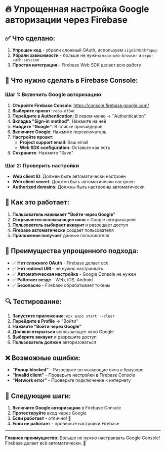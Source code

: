 # 🔥 Упрощенная настройка Google авторизации через Firebase

## ✅ **Что сделано:**

1. **Упрощен код** - убрали сложный OAuth, используем `signInWithPopup`
2. **Убрали зависимости** - больше не нужны `expo-web-browser` и `expo-auth-session`
3. **Простая интеграция** - Firebase Web SDK делает всю работу

## 🔧 **Что нужно сделать в Firebase Console:**

### **Шаг 1: Включить Google авторизацию**
1. **Откройте Firebase Console**: https://console.firebase.google.com/
2. **Выберите проект**: `reba-df34c`
3. **Перейдите в Authentication**: В левом меню → "Authentication"
4. **Вкладка "Sign-in method"**: Нажмите на неё
5. **Найдите "Google"**: В списке провайдеров
6. **Включите Google**: Нажмите переключатель
7. **Настройте проект**: 
   - **Project support email**: Ваш email
   - **Web SDK configuration**: Оставьте как есть
8. **Сохраните**: Нажмите "Save"

### **Шаг 2: Проверить настройки**
- **Web client ID**: Должен быть автоматически настроен
- **Web client secret**: Должен быть автоматически настроен
- **Authorized domains**: Должны быть настроены автоматически

## 🚀 **Как это работает:**

1. **Пользователь нажимает "Войти через Google"**
2. **Открывается всплывающее окно** с Google авторизацией
3. **Пользователь выбирает аккаунт** и разрешает доступ
4. **Firebase автоматически** создает пользователя
5. **Приложение получает** данные пользователя

## 📱 **Преимущества упрощенного подхода:**

- ✅ **Нет сложного OAuth** - Firebase делает всё
- ✅ **Нет redirect URI** - не нужно настраивать
- ✅ **Автоматическая настройка** - Google Console не нужен
- ✅ **Работает везде** - Web, iOS, Android
- ✅ **Безопасно** - Firebase обрабатывает токены

## 🔍 **Тестирование:**

1. **Запустите приложение**: `npx expo start --clear`
2. **Перейдите в Profile** → "Войти"
3. **Нажмите "Войти через Google"**
4. **Должно открыться** всплывающее окно Google
5. **Выберите аккаунт** и разрешите доступ
6. **Пользователь должен** авторизоваться

## ❌ **Возможные ошибки:**

- **"Popup blocked"** - Разрешите всплывающие окна в браузере
- **"Invalid client"** - Проверьте настройки в Firebase Console
- **"Network error"** - Проверьте подключение к интернету

## 🎯 **Следующие шаги:**

1. **Включите Google авторизацию** в Firebase Console
2. **Протестируйте** вход через Google
3. **Если работает** - отлично! 🎉
4. **Если не работает** - проверьте настройки Firebase

---

**Главное преимущество**: Больше не нужно настраивать Google Console! Firebase делает всё автоматически. 🚀

